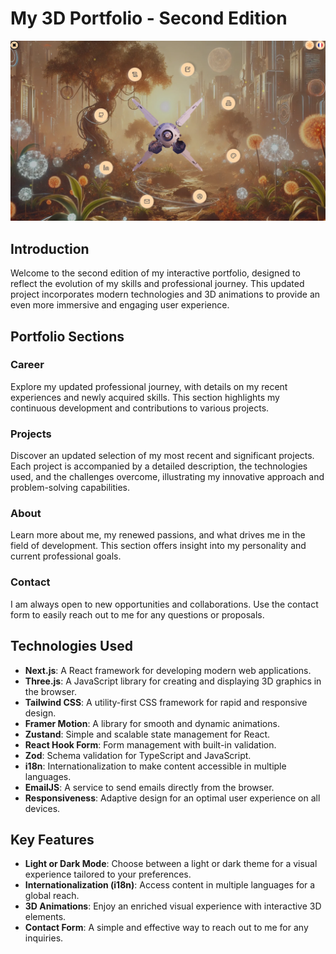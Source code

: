 # My 3D Portfolio - Second Edition

![Portfolio3DNext](public/images/project/Portfolio3DNext/Portfolio3DNextPix.webp)

## Introduction

Welcome to the second edition of my interactive portfolio, designed to reflect the evolution of my skills and professional journey. This updated project incorporates modern technologies and 3D animations to provide an even more immersive and engaging user experience.

## Portfolio Sections

### Career

Explore my updated professional journey, with details on my recent experiences and newly acquired skills. This section highlights my continuous development and contributions to various projects.

### Projects

Discover an updated selection of my most recent and significant projects. Each project is accompanied by a detailed description, the technologies used, and the challenges overcome, illustrating my innovative approach and problem-solving capabilities.

### About

Learn more about me, my renewed passions, and what drives me in the field of development. This section offers insight into my personality and current professional goals.

### Contact

I am always open to new opportunities and collaborations. Use the contact form to easily reach out to me for any questions or proposals.

## Technologies Used

- **Next.js**: A React framework for developing modern web applications.
- **Three.js**: A JavaScript library for creating and displaying 3D graphics in the browser.
- **Tailwind CSS**: A utility-first CSS framework for rapid and responsive design.
- **Framer Motion**: A library for smooth and dynamic animations.
- **Zustand**: Simple and scalable state management for React.
- **React Hook Form**: Form management with built-in validation.
- **Zod**: Schema validation for TypeScript and JavaScript.
- **i18n**: Internationalization to make content accessible in multiple languages.
- **EmailJS**: A service to send emails directly from the browser.
- **Responsiveness**: Adaptive design for an optimal user experience on all devices.

## Key Features

- **Light or Dark Mode**: Choose between a light or dark theme for a visual experience tailored to your preferences.
- **Internationalization (i18n)**: Access content in multiple languages for a global reach.
- **3D Animations**: Enjoy an enriched visual experience with interactive 3D elements.
- **Contact Form**: A simple and effective way to reach out to me for any inquiries.
